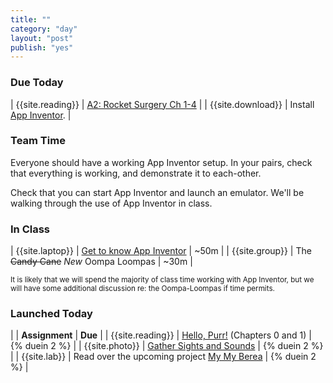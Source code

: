 ```yaml
---
title: ""
category: "day"
layout: "post"
publish: "yes"
---
```


### Due Today

| {{site.reading}} | [A2: Rocket Surgery Ch 1-4]({{site.base}}/todo/a2/) |
| {{site.download}} | Install [App Inventor]({{site.base}}/infra/setup-app-inventor/). |

### Team Time

Everyone should have a working App Inventor setup. In your pairs, check that everything is working, and demonstrate it to each-other.

Check that you can start App Inventor and launch an emulator. We'll be walking through the use of App Inventor in class.

### In Class

| {{site.laptop}} | [Get to know App Inventor]({{site.base}}/todo/l0/) | ~50m |
| {{site.group}} | The <strike>Candy Cane</strike> *New* Oompa Loompas | ~30m | 

<small>It is likely that we will spend the majority of class time working with App Inventor, but we will have some additional discussion re: the Oompa-Loompas if time permits.</small>

### Launched Today

| | **Assignment** | **Due** |
| {{site.reading}} | [Hello, Purr!]({{site.base}}/todo/a3/) (Chapters 0 and 1) | {% duein 2 %} |
| {{site.photo}} | [Gather Sights and Sounds]({{site.base}}/todo/a4/) | {% duein 2 %} |
| {{site.lab}} | Read over the upcoming project [My My Berea]({{site.base}}/todo/tp0/) | {% duein 2 %} |